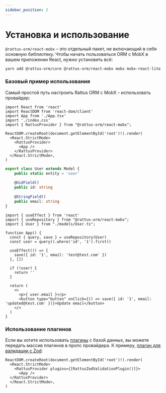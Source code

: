 ```yaml
---
sidebar_position: 2
---
```


# Установка и использование

`@rattus-orm/react-mobx` – это отдельный пакет, не включающий в себя основную библиотеку. Чтобы начать
пользоваться ORM с MobX в вашем приложении React, нужно установить всё:
```bash
yarn add @rattus-orm/core @rattus-orm/react-mobx mobx mobx-react-lite
```

### Базовый пример использования
Самый простой путь настроить Rattus ORM с MobX – использовать провайдер:

```tsx title="main.tsx"
import React from 'react'
import ReactDOM from 'react-dom/client'
import App from './App.tsx'
import './index.css'
import { RattusProvider } from "@rattus-orm/react-mobx";

ReactDOM.createRoot(document.getElementById('root')!).render(
  <React.StrictMode>
    <RattusProvider>
      <App />
    </RattusProvider>
  </React.StrictMode>,
)
```

```typescript title="models/User.ts"
export class User extends Model {
    public static entity = 'user'
    
    @UidField()
    public id: string
    
    @StringField()
    public email: string
}
```

```tsx title="App.tsx"
import { useEffect } from 'react'
import { useRepository } from "@rattus-orm/react-mobx";
import { User } from "./models/User.ts";

function App() {
  const { query, save } = useRepository(User)
  const user = query().where('id', '1').first()

  useEffect(() => {
    save({ id: '1', email: 'test@test.com' })
  }, [])

  if (!user) {
    return ''
  }

  return (
    <>
      <p>{ user.email }</p>
      <button type="button" onClick={() => save({ id: '1', email: 'updated@test.com' })}>Update email</button>
    </>
  )
}
```

### Использование плагинов

Если вы хотите использовать [плагины](/docs/docs-core/plugins) с базой
данных, вы можете передать массив плагинов в пропс провайдера. К примеру, [плагин для валидации с Zod](/docs/category/zod-validate):
```tsx
ReactDOM.createRoot(document.getElementById('root')!).render(
  <React.StrictMode>
    <RattusProvider plugins={[RattusZodValidationPlugin()]}>
      <App />
  </RattusProvider>
  </React.StrictMode>,
)
```
